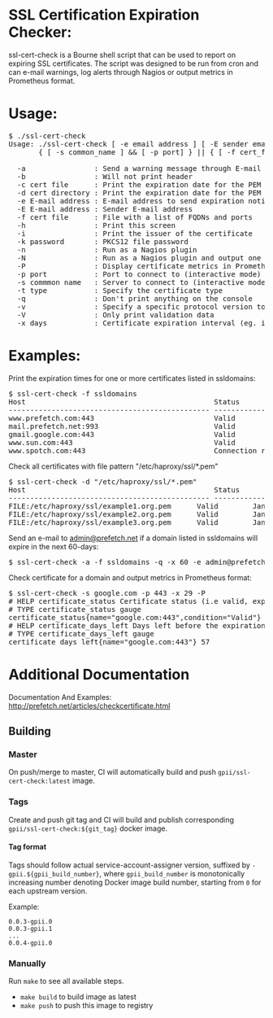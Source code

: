 # SSL Certification Expiration Checker:

ssl-cert-check is a Bourne shell script that can be used to report on expiring SSL certificates. The script was designed to be run from cron and can e-mail warnings, log alerts through Nagios or output metrics in Prometheus format.

# Usage:
<pre>
$ ./ssl-cert-check
Usage: ./ssl-cert-check [ -e email address ] [ -E sender email address ] [ -x days ] [-q] [-a] [-b] [-h] [-i] [-n] [-N] [-v]
       { [ -s common_name ] && [ -p port] } || { [ -f cert_file ] } || { [ -c cert file ] } || { [ -d cert dir ] }"

  -a                : Send a warning message through E-mail
  -b                : Will not print header
  -c cert file      : Print the expiration date for the PEM or PKCS12 formatted certificate in cert file
  -d cert directory : Print the expiration date for the PEM or PKCS12 formatted certificates in cert directory
  -e E-mail address : E-mail address to send expiration notices
  -E E-mail address : Sender E-mail address
  -f cert file      : File with a list of FQDNs and ports
  -h                : Print this screen
  -i                : Print the issuer of the certificate
  -k password       : PKCS12 file password
  -n                : Run as a Nagios plugin
  -N                : Run as a Nagios plugin and output one line summary (implies -n, requires -f or -d)
  -P                : Display certificate metrics in Prometheus format
  -p port           : Port to connect to (interactive mode)
  -s commmon name   : Server to connect to (interactive mode)
  -t type           : Specify the certificate type
  -q                : Don't print anything on the console
  -v                : Specify a specific protocol version to use (tls, ssl2, ssl3)
  -V                : Only print validation data
  -x days           : Certificate expiration interval (eg. if cert_date < days)
</pre>

# Examples:

Print the expiration times for one or more certificates listed in ssldomains:

<pre>
$ ssl-cert-check -f ssldomains
Host                                            Status       Expires      Days Left
----------------------------------------------- ------------ ------------ ----------
www.prefetch.com:443                            Valid        May 23 2006  218
mail.prefetch.net:993                           Valid        Jun 20 2006  246
gmail.google.com:443                            Valid        Jun 7 2006   233
www.sun.com:443                                 Valid        May 11 2009  1302
www.spotch.com:443                              Connection refused Unknown Unknown
</pre>

Check all certificates with file pattern "/etc/haproxy/ssl/\*.pem"

<pre>
$ ssl-cert-check -d "/etc/haproxy/ssl/*.pem"
Host                                            Status       Expires      Days
----------------------------------------------- ------------ ------------ ----
FILE:/etc/haproxy/ssl/example1.org.pem      Valid        Jan 6 2017   78
FILE:/etc/haproxy/ssl/example2.org.pem      Valid        Jan 1 2017   73
FILE:/etc/haproxy/ssl/example3.org.pem      Valid        Jan 6 2017   78
</pre>

Send an e-mail to admin@prefetch.net if a domain listed in ssldomains will expire in the next 60-days:

<pre>
$ ssl-cert-check -a -f ssldomains -q -x 60 -e admin@prefetch.net
</pre>

Check certificate for a domain and output metrics in Prometheus format:

<pre>
$ ssl-cert-check -s google.com -p 443 -x 29 -P
# HELP certificate_status Certificate status (i.e valid, expiring).
# TYPE certificate_status gauge
certificate_status{name="google.com:443",condition="Valid"} 1
# HELP certificate_days_left Days left before the expiration.
# TYPE certificate_days_left gauge
certificate_days_left{name="google.com:443"} 57
</pre>

# Additional Documentation

Documentation And Examples: http://prefetch.net/articles/checkcertificate.html

## Building

### Master

On push/merge to master, CI will automatically build and push
`gpii/ssl-cert-check:latest` image.

### Tags

Create and push git tag and CI will build and publish corresponding `gpii/ssl-cert-check:${git_tag}` docker image.

#### Tag format

Tags should follow actual service-account-assigner version, suffixed by
`-gpii.${gpii_build_number}`, where `gpii_build_number` is monotonically
increasing number denoting Docker image build number,  starting from `0`
for each upstream version.

Example:
```
0.0.3-gpii.0
0.0.3-gpii.1
...
0.0.4-gpii.0
```

### Manually

Run `make` to see all available steps.

- `make build` to build image as latest
- `make push` to push this image to registry
